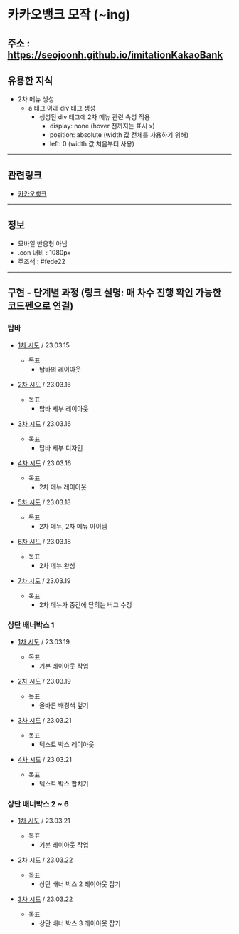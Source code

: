 # 카카오뱅크 모작 (~ing)
주소 : https://seojoonh.github.io/imitationKakaoBank
---

## 유용한 지식
- 2차 메뉴 생성
    - a 태그 아래 div 태그 생성
        - 생성된 div 태그에 2차 메뉴 관련 속성 적용
            - display: none (hover 전까지는 표시 x)
            - position: absolute (width 값 전체를 사용하기 위해)
            - left: 0 (width 값 처음부터 사용)

---

## 관련링크
- [카카오뱅크](https://www.kakaobank.com/)

---

## 정보
- 모바일 반응형 아님
- .con 너비 : 1080px
- 주조색 : #fede22

---

## 구현 - 단계별 과정 (링크 설명: 매 차수 진행 확인 가능한 코드펜으로 연결)
### 탑바
- [1차 시도](https://codepen.io/seojoon/pen/dyqmxar?editors=1100) / 23.03.15
    - 목표
        - 탑바의 레이아웃

- [2차 시도](https://codepen.io/seojoon/pen/GRXdYBq) / 23.03.16
    - 목표
        - 탑바 세부 레이아웃

- [3차 시도](https://codepen.io/seojoon/pen/qBMYQXN) / 23.03.16
    - 목표
        - 탑바 세부 디자인

- [4차 시도](https://codepen.io/seojoon/pen/NWLMJXL) / 23.03.16
    - 목표
        - 2차 메뉴 레이아웃

- [5차 시도](https://codepen.io/seojoon/pen/MWqBjKN) / 23.03.18
    - 목표
        - 2차 메뉴, 2차 메뉴 아이템

- [6차 시도](https://codepen.io/seojoon/pen/dyqjpKd) / 23.03.18
    - 목표
        - 2차 메뉴 완성

- [7차 시도](https://codepen.io/seojoon/pen/mdGjOpN) / 23.03.19
    - 목표
        - 2차 메뉴가 중간에 닫히는 버그 수정


### 상단 배너박스 1
- [1차 시도](https://codepen.io/seojoon/pen/zYJLNGy) / 23.03.19
    - 목표
        - 기본 레이아웃 작업

- [2차 시도](https://codepen.io/seojoon/pen/zYJLNGy) / 23.03.19
    - 목표
        - 올바른 배경색 덮기

- [3차 시도](https://codepen.io/seojoon/pen/yLxxaQL) / 23.03.21
    - 목표
        - 텍스트 박스 레이아웃

- [4차 시도](https://codepen.io/seojoon/pen/VwGGNKK) / 23.03.21
    - 목표
        - 텍스트 박스 합치기


### 상단 배너박스 2 ~ 6 
- [1차 시도](https://codepen.io/seojoon/pen/zYJLNGy) / 23.03.21
    - 목표
        - 기본 레이아웃 작업

- [2차 시도](https://codepen.io/seojoon/pen/RwYebLe) / 23.03.22
    - 목표
        - 상단 배너 박스 2 레이아웃 잡기

- [3차 시도](https://codepen.io/seojoon/pen/GRXYGbL) / 23.03.22
    - 목표
        - 상단 배너 박스 3 레이아웃 잡기
        

